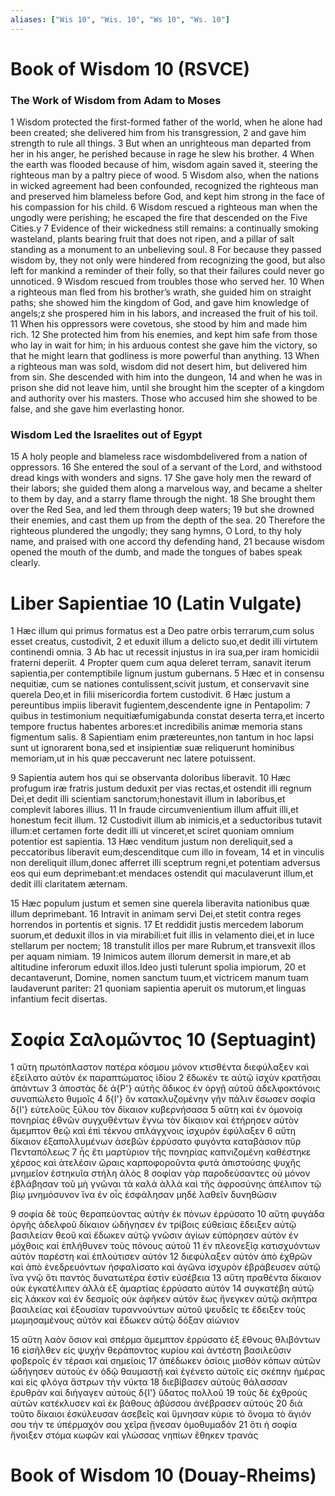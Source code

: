 ```yaml
---
aliases: ["Wis 10", "Wis. 10", "Ws 10", "Ws. 10"]
---
```



# Book of Wisdom 10 (RSVCE)

### The Work of Wisdom from Adam to Moses
1 Wisdom protected the first-formed father of the world, when he alone had been created; she delivered him from his transgression,
2 and gave him strength to rule all things.
3 But when an unrighteous man departed from her in his anger, he perished because in rage he slew his brother.
4 When the earth was flooded because of him, wisdom again saved it, steering the righteous man by a paltry piece of wood.
5 Wisdom also, when the nations in wicked agreement had been confounded, recognized the righteous man and preserved him blameless before God, and kept him strong in the face of his compassion for his child.
6 Wisdom rescued a righteous man when the ungodly were perishing; he escaped the fire that descended on the Five Cities.y
7 Evidence of their wickedness still remains: a continually smoking wasteland, plants bearing fruit that does not ripen, and a pillar of salt standing as a monument to an unbelieving soul.
8 For because they passed wisdom by, they not only were hindered from recognizing the good, but also left for mankind a reminder of their folly, so that their failures could never go unnoticed.
9 Wisdom rescued from troubles those who served her.
10 When a righteous man fled from his brother’s wrath, she guided him on straight paths; she showed him the kingdom of God, and gave him knowledge of angels;z she prospered him in his labors, and increased the fruit of his toil.
11 When his oppressors were covetous, she stood by him and made him rich.
12 She protected him from his enemies, and kept him safe from those who lay in wait for him; in his arduous contest she gave him the victory, so that he might learn that godliness is more powerful than anything.
13 When a righteous man was sold, wisdom did not desert him, but delivered him from sin. She descended with him into the dungeon,
14 and when he was in prison she did not leave him, until she brought him the scepter of a kingdom and authority over his masters. Those who accused him she showed to be false, and she gave him everlasting honor.
### Wisdom Led the Israelites out of Egypt
15 A holy people and blameless race wisdombdelivered from a nation of oppressors.
16 She entered the soul of a servant of the Lord, and withstood dread kings with wonders and signs.
17 She gave holy men the reward of their labors; she guided them along a marvelous way, and became a shelter to them by day, and a starry flame through the night.
18 She brought them over the Red Sea, and led them through deep waters;
19 but she drowned their enemies, and cast them up from the depth of the sea.
20 Therefore the righteous plundered the ungodly; they sang hymns, O Lord, to thy holy name, and praised with one accord thy defending hand,
21 because wisdom opened the mouth of the dumb, and made the tongues of babes speak clearly.


# Liber Sapientiae 10 (Latin Vulgate)

1 Hæc illum qui primus formatus est a Deo patre orbis terrarum,cum solus esset creatus, custodivit,
2 et eduxit illum a delicto suo,et dedit illi virtutem continendi omnia.
3 Ab hac ut recessit injustus in ira sua,per iram homicidii fraterni deperiit.
4 Propter quem cum aqua deleret terram, sanavit iterum sapientia,per contemptibile lignum justum gubernans.
5 Hæc et in consensu nequitiæ, cum se nationes contulissent,scivit justum, et conservavit sine querela Deo,et in filii misericordia fortem custodivit.
6 Hæc justum a pereuntibus impiis liberavit fugientem,descendente igne in Pentapolim:
7 quibus in testimonium nequitiæfumigabunda constat deserta terra,et incerto tempore fructus habentes arbores:et incredibilis animæ memoria stans figmentum salis.
8 Sapientiam enim prætereuntes,non tantum in hoc lapsi sunt ut ignorarent bona,sed et insipientiæ suæ reliquerunt hominibus memoriam,ut in his quæ peccaverunt nec latere potuissent.

9 Sapientia autem hos qui se observanta doloribus liberavit.
10 Hæc profugum iræ fratris justum deduxit per vias rectas,et ostendit illi regnum Dei,et dedit illi scientiam sanctorum;honestavit illum in laboribus,et complevit labores illius.
11 In fraude circumvenientium illum affuit illi,et honestum fecit illum.
12 Custodivit illum ab inimicis,et a seductoribus tutavit illum:et certamen forte dedit illi ut vinceret,et sciret quoniam omnium potentior est sapientia.
13 Hæc venditum justum non dereliquit,sed a peccatoribus liberavit eum;descenditque cum illo in foveam,
14 et in vinculis non dereliquit illum,donec afferret illi sceptrum regni,et potentiam adversus eos qui eum deprimebant:et mendaces ostendit qui maculaverunt illum,et dedit illi claritatem æternam.

15 Hæc populum justum et semen sine querela liberavita nationibus quæ illum deprimebant.
16 Intravit in animam servi Dei,et stetit contra reges horrendos in portentis et signis.
17 Et reddidit justis mercedem laborum suorum,et deduxit illos in via mirabili:et fuit illis in velamento diei,et in luce stellarum per noctem;
18 transtulit illos per mare Rubrum,et transvexit illos per aquam nimiam.
19 Inimicos autem illorum demersit in mare,et ab altitudine inferorum eduxit illos.Ideo justi tulerunt spolia impiorum,
20 et decantaverunt, Domine, nomen sanctum tuum,et victricem manum tuam laudaverunt pariter:
21 quoniam sapientia aperuit os mutorum,et linguas infantium fecit disertas.


# Σοφία Σαλoμῶντος 10 (Septuagint)

1 αὕτη πρωτόπλαστον πατέρα κόσμου μόνον κτισθέντα διεφύλαξεν καὶ ἐξείλατο αὐτὸν ἐκ παραπτώματος ἰδίου
2 ἔδωκέν τε αὐτῷ ἰσχὺν κρατῆσαι ἁπάντων
3 ἀποστὰς δὲ ἀ{P'} αὐτῆς ἄδικος ἐν ὀργῇ αὐτοῦ ἀδελφοκτόνοις συναπώλετο θυμοῖς
4 δ{I'} ὃν κατακλυζομένην γῆν πάλιν ἔσωσεν σοφία δ{I'} εὐτελοῦς ξύλου τὸν δίκαιον κυβερνήσασα
5 αὕτη καὶ ἐν ὁμονοίᾳ πονηρίας ἐθνῶν συγχυθέντων ἔγνω τὸν δίκαιον καὶ ἐτήρησεν αὐτὸν ἄμεμπτον θεῷ καὶ ἐπὶ τέκνου σπλάγχνοις ἰσχυρὸν ἐφύλαξεν
6 αὕτη δίκαιον ἐξαπολλυμένων ἀσεβῶν ἐρρύσατο φυγόντα καταβάσιον πῦρ Πενταπόλεως
7 ἧς ἔτι μαρτύριον τῆς πονηρίας καπνιζομένη καθέστηκε χέρσος καὶ ἀτελέσιν ὥραις καρποφοροῦντα φυτά ἀπιστούσης ψυχῆς μνημεῖον ἑστηκυῖα στήλη ἁλός
8 σοφίαν γὰρ παροδεύσαντες οὐ μόνον ἐβλάβησαν τοῦ μὴ γνῶναι τὰ καλά ἀλλὰ καὶ τῆς ἀφροσύνης ἀπέλιπον τῷ βίῳ μνημόσυνον ἵνα ἐν οἷς ἐσφάλησαν μηδὲ λαθεῖν δυνηθῶσιν

9 σοφία δὲ τοὺς θεραπεύοντας αὐτὴν ἐκ πόνων ἐρρύσατο
10 αὕτη φυγάδα ὀργῆς ἀδελφοῦ δίκαιον ὡδήγησεν ἐν τρίβοις εὐθείαις ἔδειξεν αὐτῷ βασιλείαν θεοῦ καὶ ἔδωκεν αὐτῷ γνῶσιν ἁγίων εὐπόρησεν αὐτὸν ἐν μόχθοις καὶ ἐπλήθυνεν τοὺς πόνους αὐτοῦ
11 ἐν πλεονεξίᾳ κατισχυόντων αὐτὸν παρέστη καὶ ἐπλούτισεν αὐτόν
12 διεφύλαξεν αὐτὸν ἀπὸ ἐχθρῶν καὶ ἀπὸ ἐνεδρευόντων ἠσφαλίσατο καὶ ἀγῶνα ἰσχυρὸν ἐβράβευσεν αὐτῷ ἵνα γνῷ ὅτι παντὸς δυνατωτέρα ἐστὶν εὐσέβεια
13 αὕτη πραθέντα δίκαιον οὐκ ἐγκατέλιπεν ἀλλὰ ἐξ ἁμαρτίας ἐρρύσατο αὐτόν
14 συγκατέβη αὐτῷ εἰς λάκκον καὶ ἐν δεσμοῖς οὐκ ἀφῆκεν αὐτόν ἕως ἤνεγκεν αὐτῷ σκῆπτρα βασιλείας καὶ ἐξουσίαν τυραννούντων αὐτοῦ ψευδεῖς τε ἔδειξεν τοὺς μωμησαμένους αὐτὸν καὶ ἔδωκεν αὐτῷ δόξαν αἰώνιον

15 αὕτη λαὸν ὅσιον καὶ σπέρμα ἄμεμπτον ἐρρύσατο ἐξ ἔθνους θλιβόντων
16 εἰσῆλθεν εἰς ψυχὴν θεράποντος κυρίου καὶ ἀντέστη βασιλεῦσιν φοβεροῖς ἐν τέρασι καὶ σημείοις
17 ἀπέδωκεν ὁσίοις μισθὸν κόπων αὐτῶν ὡδήγησεν αὐτοὺς ἐν ὁδῷ θαυμαστῇ καὶ ἐγένετο αὐτοῖς εἰς σκέπην ἡμέρας καὶ εἰς φλόγα ἄστρων τὴν νύκτα
18 διεβίβασεν αὐτοὺς θάλασσαν ἐρυθρὰν καὶ διήγαγεν αὐτοὺς δ{I'} ὕδατος πολλοῦ
19 τοὺς δὲ ἐχθροὺς αὐτῶν κατέκλυσεν καὶ ἐκ βάθους ἀβύσσου ἀνέβρασεν αὐτούς
20 διὰ τοῦτο δίκαιοι ἐσκύλευσαν ἀσεβεῖς καὶ ὕμνησαν κύριε τὸ ὄνομα τὸ ἅγιόν σου τήν τε ὑπέρμαχόν σου χεῖρα ᾔνεσαν ὁμοθυμαδόν
21 ὅτι ἡ σοφία ἤνοιξεν στόμα κωφῶν καὶ γλώσσας νηπίων ἔθηκεν τρανάς


# Book of Wisdom 10 (Douay-Rheims)

